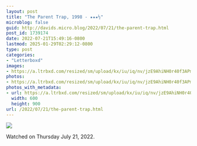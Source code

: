 ```yaml
---
layout: post
title: "The Parent Trap, 1998 - ★★★½"
microblog: false
guid: http://davids.micro.blog/2022/07/21/the-parent-trap.html
post_id: 1739174
date: 2022-07-21T15:49:16-0800
lastmod: 2025-01-29T02:29:12-0800
type: post
categories:
- "Letterboxd"
images:
- https://a.ltrbxd.com/resized/sm/upload/kx/iu/iq/nv/jzE9AhiNH0r40f3APmeLDvZBfmz-0-600-0-900-crop.jpg?v=2a873afb6f
photos:
- https://a.ltrbxd.com/resized/sm/upload/kx/iu/iq/nv/jzE9AhiNH0r40f3APmeLDvZBfmz-0-600-0-900-crop.jpg?v=2a873afb6f
photos_with_metadata:
- url: https://a.ltrbxd.com/resized/sm/upload/kx/iu/iq/nv/jzE9AhiNH0r40f3APmeLDvZBfmz-0-600-0-900-crop.jpg?v=2a873afb6f
  width: 600
  height: 900
url: /2022/07/21/the-parent-trap.html
---
```

<p><img src="https://a.ltrbxd.com/resized/sm/upload/kx/iu/iq/nv/jzE9AhiNH0r40f3APmeLDvZBfmz-0-600-0-900-crop.jpg?v=2a873afb6f"/></p> <p>Watched on Thursday July 21, 2022.</p>
